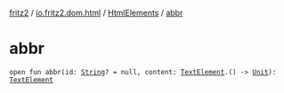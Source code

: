 [fritz2](../../index.md) / [io.fritz2.dom.html](../index.md) / [HtmlElements](index.md) / [abbr](./abbr.md)

# abbr

`open fun abbr(id: `[`String`](https://kotlinlang.org/api/latest/jvm/stdlib/kotlin/-string/index.html)`? = null, content: `[`TextElement`](../-text-element/index.md)`.() -> `[`Unit`](https://kotlinlang.org/api/latest/jvm/stdlib/kotlin/-unit/index.html)`): `[`TextElement`](../-text-element/index.md)
